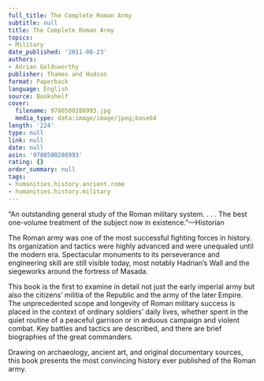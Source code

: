 ```yaml
---
full_title: The Complete Roman Army
subtitle: null
title: The Complete Roman Army
topics:
- Military
date_published: '2011-08-23'
authors:
- Adrian Goldsworthy
publisher: Thames and Hudson
format: Paperback
language: English
source: Bookshelf
cover:
  filename: 9780500288993.jpg
  media_type: data:image/image/jpeg;base64
length: '224'
type: null
link: null
date: null
asin: '9780500288993'
rating: {}
order_summary: null
tags:
- humanities.history.ancient.rome
- humanities.history.military
---
```

“An outstanding general study of the Roman military system. . . . The best one-volume treatment of the subject now in existence.”—Historian

The Roman army was one of the most successful fighting forces in history. Its organization and tactics were highly advanced and were unequaled until the modern era. Spectacular monuments to its perseverance and engineering skill are still visible today, most notably Hadrian’s Wall and the siegeworks around the fortress of Masada.

This book is the first to examine in detail not just the early imperial army but also the citizens’ militia of the Republic and the army of the later Empire. The unprecedented scope and longevity of Roman military success is placed in the context of ordinary soldiers’ daily lives, whether spent in the quiet routine of a peaceful garrison or in arduous campaign and violent combat. Key battles and tactics are described, and there are brief biographies of the great commanders.

Drawing on archaeology, ancient art, and original documentary sources, this book presents the most convincing history ever published of the Roman army.
